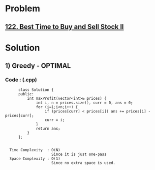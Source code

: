 # Problem

## [122. Best Time to Buy and Sell Stock II](https://leetcode.com/problems/best-time-to-buy-and-sell-stock-ii/)


# Solution 

## 1) Greedy - OPTIMAL

       
      
      
   ### Code : (.cpp)
    
          class Solution {
          public:
              int maxProfit(vector<int>& prices) {
                  int i, n = prices.size(), curr = 0, ans = 0;
                  for (i=1;i<n;i++) {
                      if (prices[curr] < prices[i]) ans += prices[i] - prices[curr];
                      curr = i;
                  }
                  return ans;
              }
          };

 
      Time Complexity  : O(N) 
                         Since it is just one-pass
      Space Complexity : O(1)
                         Since no extra space is used.
